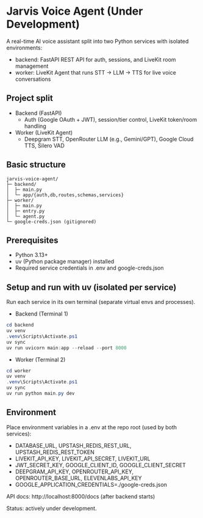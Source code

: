 # Jarvis Voice Agent (Under Development)

A real-time AI voice assistant split into two Python services with isolated environments:
- backend: FastAPI REST API for auth, sessions, and LiveKit room management
- worker: LiveKit Agent that runs STT → LLM → TTS for live voice conversations

## Project split
- Backend (FastAPI)
  - Auth (Google OAuth + JWT), session/tier control, LiveKit token/room handling
- Worker (LiveKit Agent)
  - Deepgram STT, OpenRouter LLM (e.g., Gemini/GPT), Google Cloud TTS, Silero VAD

## Basic structure
```
jarvis-voice-agent/
├─ backend/
│  ├─ main.py
│  └─ app/{auth,db,routes,schemas,services}
├─ worker/
│  ├─ main.py
│  ├─ entry.py
│  └─ agent.py
└─ google-creds.json (gitignored)
```

## Prerequisites
- Python 3.13+
- uv (Python package manager) installed
- Required service credentials in .env and google-creds.json

## Setup and run with uv (isolated per service)
Run each service in its own terminal (separate virtual envs and processes).

- Backend (Terminal 1)
```powershell
cd backend
uv venv
.venv\Scripts\Activate.ps1
uv sync
uv run uvicorn main:app --reload --port 8000
```

- Worker (Terminal 2)
```powershell
cd worker
uv venv
.venv\Scripts\Activate.ps1
uv sync
uv run python main.py dev
```

## Environment
Place environment variables in a .env at the repo root (used by both services):
- DATABASE_URL, UPSTASH_REDIS_REST_URL, UPSTASH_REDIS_REST_TOKEN
- LIVEKIT_API_KEY, LIVEKIT_API_SECRET, LIVEKIT_URL
- JWT_SECRET_KEY, GOOGLE_CLIENT_ID, GOOGLE_CLIENT_SECRET
- DEEPGRAM_API_KEY, OPENROUTER_API_KEY, OPENROUTER_BASE_URL, ELEVENLABS_API_KEY
- GOOGLE_APPLICATION_CREDENTIALS=./google-creds.json

API docs: http://localhost:8000/docs (after backend starts)

Status: actively under development.

